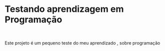 <h1> Testando aprendizagem em Programação</h1>
<br>
<p> Este projeto é um pequeno teste do meu aprendizado , sobre programação</p>
